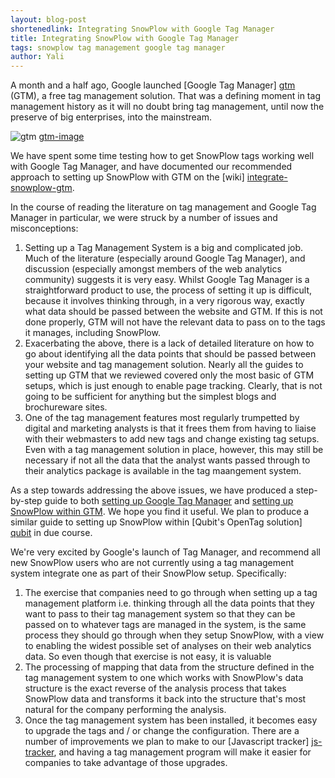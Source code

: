```yaml
---
layout: blog-post
shortenedlink: Integrating SnowPlow with Google Tag Manager
title: Integrating SnowPlow with Google Tag Manager
tags: snowplow tag management google tag manager
author: Yali
---
```


A month and a half ago, Google launched [Google Tag Manager] [gtm] (GTM), a free tag management solution. That was a defining moment in tag management history as it will no doubt bring tag management, until now the preserve of big enterprises, into the mainstream.

![gtm] [gtm-image]

We have spent some time testing how to get SnowPlow tags working well with Google Tag Manager, and have documented our recommended approach to setting up SnowPlow with GTM on the [wiki] [integrate-snowplow-gtm].

In the course of reading the literature on tag management and Google Tag Manager in particular, we were struck by a number of issues and misconceptions:

1. Setting up a Tag Management System is a big and complicated job. Much of the literature (especially around Google Tag Manager), and discussion (especially amongst members of the web analytics community) suggests it is very easy. Whilst Google Tag Manager is a straightforward product to use, the process of setting it up is difficult, because it involves thinking through, in a very rigorous way, exactly what data should be passed between the website and GTM. If this is not done properly, GTM will not have the relevant data to pass on to the tags it manages, including SnowPlow.
2. Exacerbating the above, there is a lack of detailed literature on how to go about identifying all the data points that should be passed between your website and tag management solution. Nearly all the guides to setting up GTM that we reviewed covered only the most basic of GTM setups, which is just enough to enable page tracking. Clearly, that is not going to be sufficient for anything but the simplest blogs and brochureware sites.
3. One of the tag management features most regularly trumpetted by digital and marketing analysts is that it frees them from having to liaise with their webmasters to add new tags and change existing tag setups. Even with a tag management solution in place, however, this may still be necessary if not all the data that the analyst wants passed through to their analytics package is available in the tag maangement system.

As a step towards addressing the above issues, we have produced a step-by-step guide to both  [setting up Google Tag Manager][setup-gtm] and [setting up SnowPlow within GTM][setup-snowplow-in-gtm]. We hope you find it useful. We plan to produce a similar guide to setting up SnowPlow within [Qubit's OpenTag solution] [qubit] in due course.

We're very excited by Google's launch of Tag Manager, and recommend all new SnowPlow users who are not currently using a tag management system integrate one as part of their SnowPlow setup. Specifically:

1. The exercise that companies need to go through when setting up a tag management platform i.e. thinking through all the data points that they want to pass to their tag management system so that they can be passed on to whatever tags are managed in the system, is the same process they should go through when they setup SnowPlow, with a view to enabling the widest possible set of analyses on their web analytics data. So even though that exercise is not easy, it is valuable
2. The processing of mapping that data from the structure defined in the tag management system to one which works with SnowPlow's data structure is the exact reverse of the analysis process that takes SnowPlow data and transforms it back into the structure that's most natural for the company performing the analysis.
3. Once the tag management system has been installed, it becomes easy to upgrade the tags and / or change the configuration. There are a number of improvements we plan to make to our [Javascript tracker] [js-tracker], and having a tag management program will make it easier for companies to take advantage of those upgrades.





[gtm]: http://www.google.com/tagmanager/
[gtm-image]: /static/img/gtm.JPG
[integrate-snowplow-gtm]: https://github.com/snowplow/snowplow/wiki/Integrating%20javascript%20tags%20with%20Google%20Tag%20Manager#wiki-snowplow-setup
[setup-gtm]: https://github.com/snowplow/snowplow/wiki/Integrating%20javascript%20tags%20with%20Google%20Tag%20Manager#wiki-setup-gtm
[setup-snowplow-in-gtm]: https://github.com/snowplow/snowplow/wiki/Integrating%20javascript%20tags%20with%20Google%20Tag%20Manager#wiki-snowplow-setup
[js-tracker]: https://github.com/snowplow/snowplow/tree/master/1-trackers/javascript-tracker
[qubit]: http://www.opentag.qubitproducts.com/